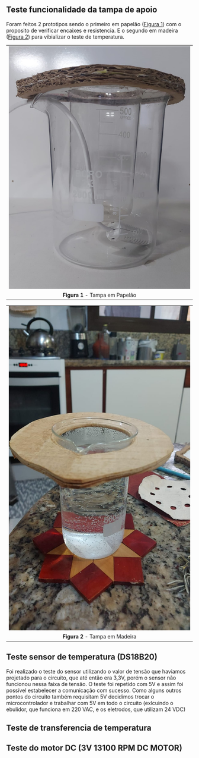 ## Teste funcionalidade da tampa de apoio
Foram feitos 2 prototipos sendo o primeiro em papelão ([Figura 1](#fig-tampa-em-papelao)) com o proposito de verificar encaixes e resistencia. E o segundo em madeira ([Figura 2](#fig-tampa-em-madeira)) para vibializar o teste de temperatura.

||
|:-:|
|![Tampa em Papelão](./assets/prototipo_tampa_v1.jpg)|
|<a id="fig-tampa-em-papelao">**Figura 1** - Tampa em Papelão </a>|

||
|:-:|
|![Tampa em Madeira](./assets/prototipo_tampa_v2.jpg)|
|<a id="fig-tampa-em-madeira">**Figura 2** - Tampa em Madeira </a>|

## Teste sensor de temperatura (DS18B20)

Foi realizado o teste do sensor utilizando o valor de tensão que haviamos projetado para o circuito, que até então era 3,3V, porém o sensor não funcionou nessa faixa de tensão. O teste foi repetido com 5V e assim foi possível estabelecer a comunicação com sucesso. Como alguns outros pontos do circuito também requisitam 5V decidimos trocar o microcontrolador e trabalhar com 5V em todo o circuito (exlcuindo o ebulidor, que funciona em 220 VAC, e os eletrodos, que utilizam 24 VDC) 

## Teste de transferencia de temperatura

## Teste do motor DC (3V 13100 RPM DC MOTOR)
